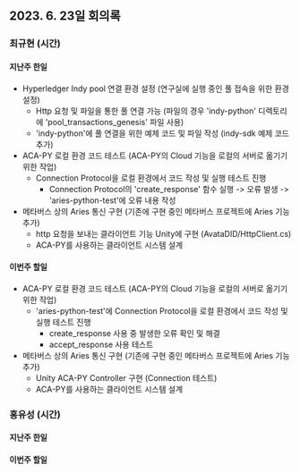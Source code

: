 ## 2023. 6. 23일 회의록

### 최규현 (시간)

#### 지난주 한일
  - Hyperledger Indy pool 연결 환경 설정 (연구실에 실행 중인 풀 접속을 위한 환경 설정)
    - Http 요청 및 파일을 통한 풀 연결 가능 (파일의 경우 'indy-python' 디렉토리에 'pool_transactions_genesis' 파일 사용)
    - 'indy-python'에 풀 연결을 위한 예제 코드 및 파일 작성 (indy-sdk 예제 코드 추가)
  - ACA-PY 로컬 환경 코드 테스트 (ACA-PY의 Cloud 기능을 로컬의 서버로 옮기기 위한 작업)
    - Connection Protocol을 로컬 환경에서 코드 작성 및 실행 테스트 진행
      - Connection Protocol의 'create_response' 함수 실행 -> 오류 발생 -> 'aries-python-test'에 오류 내용 작성
  - 메타버스 상의 Aries 통신 구현 (기존에 구현 중인 메타버스 프로젝트에 Aries 기능 추가)
    - http 요청을 보내는 클라이언트 기능 Unity에 구현 (AvataDID/HttpClient.cs)
    - ACA-PY를 사용하는 클라이언트 시스템 설계

#### 이번주 할일
  - ACA-PY 로컬 환경 코드 테스트 (ACA-PY의 Cloud 기능을 로컬의 서버로 옮기기 위한 작업)
    - 'aries-python-test'에 Connection Protocol을 로컬 환경에서 코드 작성 및 실행 테스트 진행
      - create_response 사용 중 발생한 오류 확인 및 해결
      - accept_response 사용 테스트
  - 메타버스 상의 Aries 통신 구현 (기존에 구현 중인 메타버스 프로젝트에 Aries 기능 추가)
    - Unity ACA-PY Controller 구현 (Connection 테스트)
    - ACA-PY를 사용하는 클라이언트 시스템 설계


### 홍유성 (시간) 

#### 지난주 한일 





#### 이번주 할일
